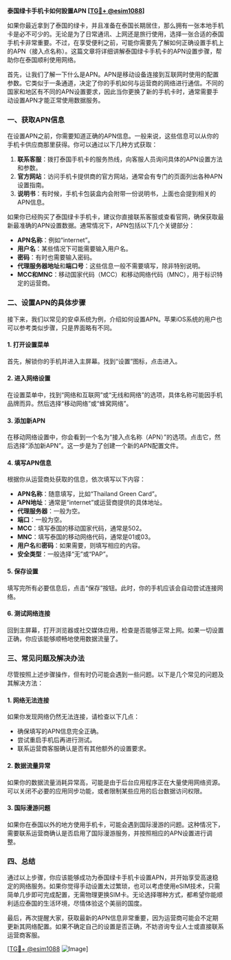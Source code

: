 **泰国绿卡手机卡如何設置APN [[TG💪+ @esim1088](https://t.me/s/esim1088)]**

如果你最近拿到了泰国的绿卡，并且准备在泰国长期居住，那么拥有一张本地手机卡是必不可少的。无论是为了日常通讯、上网还是旅行使用，选择一张合适的泰国手机卡非常重要。不过，在享受便利之前，可能你需要先了解如何正确设置手机上的APN（接入点名称）。这篇文章将详细讲解泰国绿卡手机卡的APN设置步骤，帮助你在泰国顺利使用网络。

首先，让我们了解一下什么是APN。APN是移动设备连接到互联网时使用的配置参数。它类似于一条通道，决定了你的手机如何与运营商的网络进行通信。不同的国家和地区有不同的APN设置要求，因此当你更换了新的手机卡时，通常需要手动设置APN才能正常使用数据服务。

### **一、获取APN信息**
在设置APN之前，你需要知道正确的APN信息。一般来说，这些信息可以从你的手机卡供应商那里获得。你可以通过以下几种方式获取：

1. **联系客服**：拨打泰国手机卡的服务热线，向客服人员询问具体的APN设置方法和参数。
2. **官方网站**：访问手机卡提供商的官方网站，通常会有专门的页面列出各种APN设置指南。
3. **说明书**：有时候，手机卡包装盒内会附带一份说明书，上面也会提到相关的APN信息。

如果你已经购买了泰国绿卡手机卡，建议你直接联系客服或查看官网，确保获取最新最准确的APN设置数据。通常情况下，APN包括以下几个关键部分：
- **APN名称**：例如“internet”。
- **用户名**：某些情况下可能需要输入用户名。
- **密码**：有时也需要输入密码。
- **代理服务器地址**和**端口号**：这些信息一般不需要填写，除非特别说明。
- **MCC和MNC**：移动国家代码（MCC）和移动网络代码（MNC），用于标识特定的运营商。

### **二、设置APN的具体步骤**
接下来，我们以常见的安卓系统为例，介绍如何设置APN。苹果iOS系统的用户也可以参考类似步骤，只是界面略有不同。

#### **1. 打开设置菜单**
首先，解锁你的手机并进入主屏幕。找到“设置”图标，点击进入。

#### **2. 进入网络设置**
在设置菜单中，找到“网络和互联网”或“无线和网络”的选项，具体名称可能因手机品牌而异。然后选择“移动网络”或“蜂窝网络”。

#### **3. 添加新APN**
在移动网络设置中，你会看到一个名为“接入点名称（APN）”的选项。点击它，然后选择“添加新APN”。这一步是为了创建一个新的APN配置文件。

#### **4. 填写APN信息**
根据你从运营商处获取的信息，依次填写以下内容：
- **APN名称**：随意填写，比如“Thailand Green Card”。
- **APN地址**：通常是“internet”或运营商提供的具体地址。
- **代理服务器**：一般为空。
- **端口**：一般为空。
- **MCC**：填写泰国的移动国家代码，通常是502。
- **MNC**：填写泰国的移动网络代码，通常是01或03。
- **用户名**和**密码**：如果需要，则填写相应的内容。
- **安全类型**：一般选择“无”或“PAP”。

#### **5. 保存设置**
填写完所有必要信息后，点击“保存”按钮。此时，你的手机应该会自动尝试连接网络。

#### **6. 测试网络连接**
回到主屏幕，打开浏览器或社交媒体应用，检查是否能够正常上网。如果一切设置正确，你应该能够顺畅地使用数据流量了。

### **三、常见问题及解决办法**
尽管按照上述步骤操作，但有时仍可能会遇到一些问题。以下是几个常见的问题及其解决方法：

#### **1. 网络无法连接**
如果你发现网络仍然无法连接，请检查以下几点：
- 确保填写的APN信息完全正确。
- 尝试重启手机后再进行测试。
- 联系运营商客服确认是否有其他额外的设置要求。

#### **2. 数据流量异常**
如果你的数据流量消耗异常高，可能是由于后台应用程序正在大量使用网络资源。可以关闭不必要的应用同步功能，或者限制某些应用的后台数据访问权限。

#### **3. 国际漫游问题**
如果你在泰国以外的地方使用手机卡，可能会遇到国际漫游的问题。这种情况下，需要联系运营商确认是否启用了国际漫游服务，并按照相应的APN设置进行调整。

### **四、总结**
通过以上步骤，你应该能够成功为泰国绿卡手机卡设置APN，并开始享受高速稳定的网络服务。如果你觉得手动设置太过繁琐，也可以考虑使用eSIM技术，只需简单几步即可完成配置，无需物理更换SIM卡。无论选择哪种方式，都希望你能顺利适应泰国的生活环境，尽情体验这个美丽的国度。

最后，再次提醒大家，获取最新的APN信息非常重要，因为运营商可能会不定期更新其网络配置。如果不确定自己的设置是否正确，不妨咨询专业人士或直接联系运营商客服。

[[TG💪+ @esim1088](https://t.me/s/esim1088) ![Image](https://i.postimg.cc/4NQfJmqS/Snipaste-2025-05-13-00-14-12.png)]